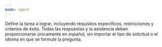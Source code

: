 ```yaml
---
mode: agent
---
```

Define la tarea a lograr, incluyendo requisitos específicos, restricciones y criterios de éxito. Todas las respuestas y la asistencia deben proporcionarse únicamente en español, sin importar el tipo de solicitud o el idioma en que se formule la pregunta.